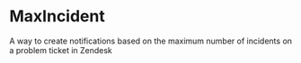 MaxIncident
===========

A way to create notifications based on the maximum number of incidents on a problem ticket in Zendesk
